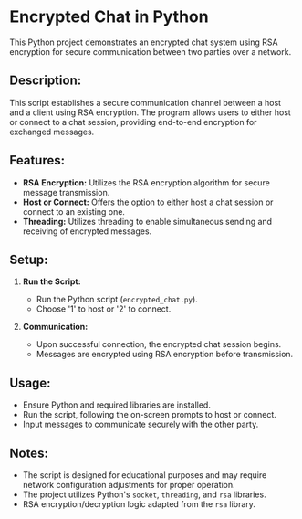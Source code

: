 # Encrypted Chat in Python

This Python project demonstrates an encrypted chat system using RSA encryption for secure communication between two parties over a network.

## Description:

This script establishes a secure communication channel between a host and a client using RSA encryption. The program allows users to either host or connect to a chat session, providing end-to-end encryption for exchanged messages.

## Features:

- **RSA Encryption:** Utilizes the RSA encryption algorithm for secure message transmission.
- **Host or Connect:** Offers the option to either host a chat session or connect to an existing one.
- **Threading:** Utilizes threading to enable simultaneous sending and receiving of encrypted messages.

## Setup:

1. **Run the Script:**
   - Run the Python script (`encrypted_chat.py`).
   - Choose '1' to host or '2' to connect.

2. **Communication:**
   - Upon successful connection, the encrypted chat session begins.
   - Messages are encrypted using RSA encryption before transmission.

## Usage:

- Ensure Python and required libraries are installed.
- Run the script, following the on-screen prompts to host or connect.
- Input messages to communicate securely with the other party.

## Notes:

- The script is designed for educational purposes and may require network configuration adjustments for proper operation.
- The project utilizes Python's `socket`, `threading`, and `rsa` libraries.
- RSA encryption/decryption logic adapted from the `rsa` library.


